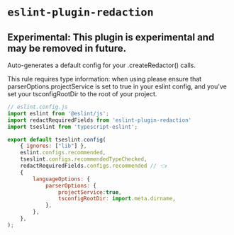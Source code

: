 # `eslint-plugin-redaction`

## Experimental: This plugin is experimental and may be removed in future.

Auto-generates a default config for your .createRedactor() calls.

This rule requires type information: when using please ensure that parserOptions.projectService is set to true in your eslint config,
and you've set your tsconfigRootDir to the root of your project.

```js
// eslint.config.js
import eslint from '@eslint/js';
import redactRequiredFields from 'eslint-plugin-redaction'
import tseslint from 'typescript-eslint';

export default tseslint.config(
    { ignores: ["lib"] },
    eslint.configs.recommended,
    tseslint.configs.recommendedTypeChecked,
    redactRequiredFields.configs.recommended // 👈
    {
        languageOptions: {
            parserOptions: {
                projectService:true,
                tsconfigRootDir: import.meta.dirname,
            },
        },
    },
);
```
